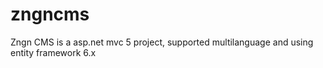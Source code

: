 # zngncms
Zngn CMS is a asp.net mvc 5 project, supported multilanguage and using entity framework 6.x
